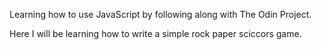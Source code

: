 Learning how to use JavaScript by following along with The Odin Project.

Here I will be learning how to write a simple rock paper sciccors game.